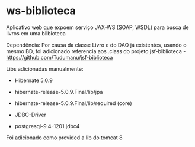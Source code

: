 # ws-biblioteca
Aplicativo web que expoem serviço JAX-WS (SOAP, WSDL) para busca de livros em uma bilbioteca

Dependência:
Por causa da classe Livro e do DAO já existentes, usando o mesmo BD, foi adicionado referencia aos .class do projeto jsf-biblioteca - https://github.com/Tudumanu/jsf-biblioteca

Libs adicionadas manualmente:

* Hibernate 5.0.9
 * hibernate-release-5.0.9.Final/lib/jpa
 * hibernate-release-5.0.9.Final/lib/required (core)
 
* JDBC-Driver
 * postgresql-9.4-1201.jdbc4

Foi adicionado como provided a lib do tomcat 8